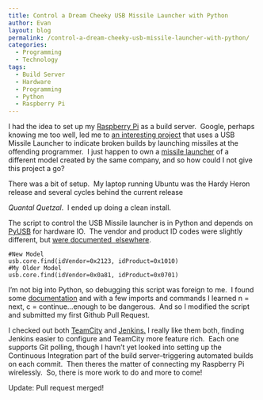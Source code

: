```yaml
---
title: Control a Dream Cheeky USB Missile Launcher with Python
author: Evan
layout: blog 
permalink: /control-a-dream-cheeky-usb-missile-launcher-with-python/
categories:
  - Programming
  - Technology
tags:
  - Build Server
  - Hardware
  - Programming
  - Python
  - Raspberry Pi
---
```

 [1]: http://www.raspberrypi.org/
 [2]: https://github.com/codedance/Retaliation
 [3]: http://www.outletpc.com/lf4254-usb-782-generic-usb-foam-missle-launcher.html
 [4]: http://pyusb.sourceforge.net/
 [5]: https://github.com/sudar/MissileLauncher/blob/master/tools/missile-launcher.py
 [6]: http://www.jetbrains.com/teamcity/
 [7]: http://jenkins-ci.org/
I had the idea to set up my [Raspberry Pi][1] as a build server.  Google, perhaps knowing me too well, led me to [an interesting project][2] that uses a USB Missile Launcher to indicate broken builds by launching missiles at the offending programmer.  I just happen to own a [missile launcher][3] of a different model created by the same company, and so how could I not give this project a go?

There was a bit of setup.  My laptop running Ubuntu was the Hardy Heron release and several cycles behind the current release 

*Quantal Quetzal*.  I ended up doing a clean install.

The script to control the USB Missile launcher is in Python and depends on [PyUSB][4] for hardware IO.  The vendor and product ID codes were slightly different, but [were documented  elsewhere][5].

```
#New Model
usb.core.find(idVendor=0x2123, idProduct=0x1010)
#My Older Model
usb.core.find(idVendor=0x0a81, idProduct=0x0701)
```

I&#8217;m not big into Python, so debugging this script was foreign to me.  I found some [documentation][5] and with a few imports and commands I learned n = next, c = continue&#8230;enough to be dangerous.  And so I modified the script and submitted my first Github Pull Request.

I checked out both [TeamCity][6] and [Jenkins.][7] I really like them both, finding Jenkins easier to configure and TeamCity more feature rich.  Each one supports Git polling, though I havn&#8217;t yet looked into setting up the Continuous Integration part of the build server&#8211;triggering automated builds on each commit.  Then theres the matter of connecting my Raspberry Pi wirelessly.  So, there is more work to do and more to come!

Update: Pull request merged!